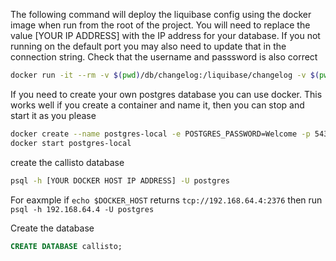 The following command will deploy the liquibase config using the docker image when run from the root of the project.
You will need to replace the value [YOUR IP ADDRESS] with the IP address for your database. If you not running on the default port you may also need to update that in the connection string. Check that the username and passsword is also correct

```sh
docker run -it --rm -v $(pwd)/db/changelog:/liquibase/changelog -v $(pwd)/db/sql:/liquibase/sql liquibase/liquibase  --url="jdbc:postgresql://[YOUR IP ADDRESS]:5432/callisto" --changeLogFile=changelog/db.changelog-main.yml --username=postgres --password=Welcome update
```

If you need to create your own postgres database you can use docker. This works well if you create a container and name it, then you can stop and start it as you please

```sh
docker create --name postgres-local -e POSTGRES_PASSWORD=Welcome -p 5432:5432 postgres:11.5-alpine
docker start postgres-local
```

create the callisto database 

```sh
psql -h [YOUR DOCKER HOST IP ADDRESS] -U postgres
```

For eaxmple if `echo $DOCKER_HOST` returns `tcp://192.168.64.4:2376` then run `psql -h 192.168.64.4 -U postgres`

Create the database
```sql
CREATE DATABASE callisto;
```
